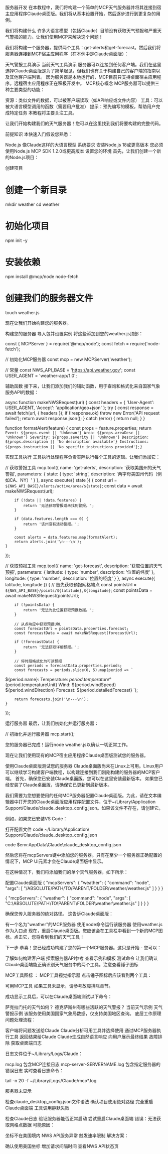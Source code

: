 服务器开发
在本教程中，我们将构建一个简单的MCP天气服务器并将其连接到宿主应用程序Claude桌面版。我们将从基本设置开始，然后逐步进行到更复杂的用例。

我们将构建什么 
许多大语言模型（包括Claude）目前没有获取天气预报和严重天气警报的能力。让我们使用MCP来解决这个问题！

我们将构建一个服务器，提供两个工具：get-alerts和get-forecast。然后我们将服务器连接到MCP宿主应用程序（在本例中是Claude桌面版）：

天气警报工具演示
当前天气工具演示
服务器可以连接到任何客户端。我们在这里选择Claude桌面版是为了简单起见，但我们也有关于构建自己的客户端的指南以及其他客户端列表。
因为服务器是本地运行的，MCP目前只支持桌面宿主应用程序。远程宿主应用程序正在积极开发中。
MCP核心概念 
MCP服务器可以提供三种主要类型的功能：

资源：类似文件的数据，可以被客户端读取（如API响应或文件内容）
工具：可以被大语言模型调用的函数（需要用户批准）
提示：预先编写的模板，帮助用户完成特定任务
本教程将主要关注工具。

让我们开始构建我们的天气服务器！您可以在这里找到我们将要构建的完整代码。

前提知识 
本快速入门假设您熟悉：

Node.js
像Claude这样的大语言模型
系统要求 
安装Node.js 18或更高版本
您必须使用Node.js MCP SDK 1.2.0或更高版本
设置您的环境 
首先，让我们创建一个新的Node.js项目：

创建项目
# 创建一个新目录
mkdir weather
cd weather

# 初始化项目
npm init -y

# 安装依赖
npm install @mcp/node node-fetch

# 创建我们的服务器文件
touch weather.js

现在让我们开始构建您的服务器。

构建您的服务器 
导入包并设置实例 
将这些添加到您的weather.js顶部：

const { MCPServer } = require('@mcp/node');
const fetch = require('node-fetch');

// 初始化MCP服务器
const mcp = new MCPServer('weather');

// 常量
const NWS_API_BASE = 'https://api.weather.gov';
const USER_AGENT = 'weather-app/1.0';

辅助函数 
接下来，让我们添加我们的辅助函数，用于查询和格式化来自国家气象服务API的数据：

async function makeNWSRequest(url) {
    const headers = {
        'User-Agent': USER_AGENT,
        'Accept': 'application/geo+json'
    };
    try {
        const response = await fetch(url, { headers });
        if (!response.ok) throw new Error('API request failed');
        return await response.json();
    } catch (error) {
        return null;
    }
}

function formatAlert(feature) {
    const props = feature.properties;
    return `
Event: ${props.event || 'Unknown'}
Area: ${props.areaDesc || 'Unknown'}
Severity: ${props.severity || 'Unknown'}
Description: ${props.description || 'No description available'}
Instructions: ${props.instruction || 'No specific instructions provided'}
`;
}

实现工具执行 
工具执行处理程序负责实际执行每个工具的逻辑。让我们添加它：

// 获取警报工具
mcp.tool({
    name: 'get-alerts',
    description: '获取美国州的天气警报',
    parameters: {
        state: {
            type: 'string',
            description: '两字母美国州代码（例如CA、NY）'
        }
    },
    async execute({ state }) {
        const url = `${NWS_API_BASE}/alerts/active/area/${state}`;
        const data = await makeNWSRequest(url);

        if (!data || !data.features) {
            return '无法获取警报或未找到警报。';
        }

        if (data.features.length === 0) {
            return '该州没有活动警报。';
        }

        const alerts = data.features.map(formatAlert);
        return alerts.join('\n---\n');
    }
});

// 获取预报工具
mcp.tool({
    name: 'get-forecast',
    description: '获取位置的天气预报',
    parameters: {
        latitude: {
            type: 'number',
            description: '位置的纬度'
        },
        longitude: {
            type: 'number',
            description: '位置的经度'
        }
    },
    async execute({ latitude, longitude }) {
        // 首先获取预报网格端点
        const pointsUrl = `${NWS_API_BASE}/points/${latitude},${longitude}`;
        const pointsData = await makeNWSRequest(pointsUrl);

        if (!pointsData) {
            return '无法为此位置获取预报数据。';
        }

        // 从点响应中获取预报URL
        const forecastUrl = pointsData.properties.forecast;
        const forecastData = await makeNWSRequest(forecastUrl);

        if (!forecastData) {
            return '无法获取详细预报。';
        }

        // 将时段格式化为可读预报
        const periods = forecastData.properties.periods;
        const forecasts = periods.slice(0, 5).map(period => `
${period.name}:
Temperature: ${period.temperature}°${period.temperatureUnit}
Wind: ${period.windSpeed} ${period.windDirection}
Forecast: ${period.detailedForecast}
`);

        return forecasts.join('\n---\n');
    }
});

运行服务器 
最后，让我们初始化并运行服务器：

// 初始化并运行服务器
mcp.start();

您的服务器已完成！运行node weather.js以确认一切正常工作。

现在让我们使用现有的MCP宿主应用程序Claude桌面版测试您的服务器。

使用Claude桌面版测试您的服务器 
Claude桌面版尚未在Linux上可用。Linux用户可以继续学习构建客户端教程，以构建连接到我们刚刚构建的服务器的MCP客户端。
首先，确保您已安装Claude桌面版。您可以在这里安装最新版本。 如果您已经安装了Claude桌面版，请确保它已更新到最新版本。

我们需要为您想要使用的任何MCP服务器配置Claude桌面版。为此，请在文本编辑器中打开您的Claude桌面版应用程序配置文件，位于~/Library/Application Support/Claude/claude_desktop_config.json。如果该文件不存在，请创建它。

例如，如果您已安装VS Code：

打开配置文件
code ~/Library/Application\ Support/Claude/claude_desktop_config.json

code $env:AppData\Claude\claude_desktop_config.json

然后您将在mcpServers键中添加您的服务器。只有在至少一个服务器正确配置的情况下，MCP UI元素才会在Claude桌面版中显示。

在这种情况下，我们将添加我们的单个天气服务器，如下所示：

配置Claude桌面版
{
    "mcpServers": {
        "weather": {
            "command": "node",
            "args": [
                "/ABSOLUTE/PATH/TO/PARENT/FOLDER/weather/weather.js"
            ]
        }
    }
}

{
    "mcpServers": {
        "weather": {
            "command": "node",
            "args": [
                "C:\\ABSOLUTE\\PATH\\TO\\PARENT\\FOLDER\\weather\\weather.js"
            ]
        }
    }
}

确保您传入服务器的绝对路径。
这告诉Claude桌面版：

有一个名为"weather"的MCP服务器
使用node命令运行该服务器
使用weather.js作为入口点
现在，重启Claude桌面版。您应该会在工具栏中看到一个新的MCP图标。点击它，您将看到我们的天气工具！

下一步 
恭喜！您已经成功构建了您的第一个MCP服务器。这只是开始 - 您可以：

了解如何构建客户端
探索服务器API参考
查看示例和模板
测试命令 
让我们确认Claude桌面端能正确识别天气服务中的两个工具。注意查看锤子图标

MCP工具图标
：
MCP工具视觉指示器
点击锤子图标后应该看到两个工具：

可用MCP工具
如果工具未显示，请参考故障排除章节。

成功显示工具后，可以在Claude桌面端测试以下命令：

萨克拉门托的天气如何？
德克萨斯州有哪些活跃的天气警报？
当前天气示例
天气警报示例
该服务使用美国国家气象局数据，仅支持美国地区查询。
底层工作原理 
问题处理流程：

客户端将问题发送给Claude
Claude分析可用工具并选择使用
通过MCP服务器执行工具
返回结果给Claude
Claude生成自然语言响应
向用户展示最终结果
故障排除 
获取桌面端日志

日志文件位于~/Library/Logs/Claude：

mcp.log 包含MCP连接日志
mcp-server-SERVERNAME.log 包含指定服务器的错误日志
实时查看日志命令：

tail -n 20 -f ~/Library/Logs/Claude/mcp*.log

服务器未显示

检查claude_desktop_config.json文件语法
确认项目使用绝对路径
完全重启Claude桌面端
工具调用静默失败

检查Claude日志
验证服务器能否正常启动
尝试重启Claude桌面端
错误：无法获取网格点数据 可能原因：

坐标不在美国境内
NWS API服务异常
触发速率限制
解决方案：

确认使用美国坐标
增加请求间隔时间
查看NWS API状态页